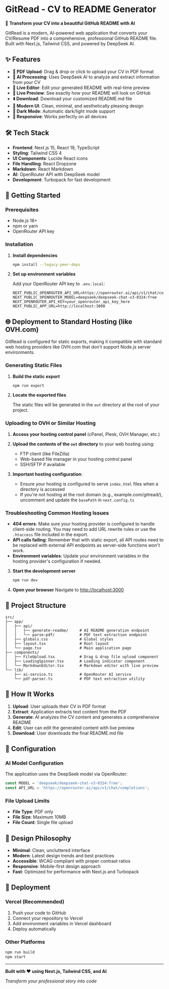 # GitRead - CV to README Generator

🚀 **Transform your CV into a beautiful GitHub README with AI**

GitRead is a modern, AI-powered web application that converts your CV/Resume PDF into a comprehensive, professional GitHub README file. Built with Next.js, Tailwind CSS, and powered by DeepSeek AI.

## ✨ Features

- **📄 PDF Upload**: Drag & drop or click to upload your CV in PDF format
- **🤖 AI Processing**: Uses DeepSeek AI to analyze and extract information from your CV
- **📝 Live Editor**: Edit your generated README with real-time preview
- **👀 Live Preview**: See exactly how your README will look on GitHub
- **⬇️ Download**: Download your customized README.md file
- **🎨 Modern UI**: Clean, minimal, and aesthetically pleasing design
- **🌙 Dark Mode**: Automatic dark/light mode support
- **📱 Responsive**: Works perfectly on all devices

## 🛠️ Tech Stack

- **Frontend**: Next.js 15, React 19, TypeScript
- **Styling**: Tailwind CSS 4
- **UI Components**: Lucide React icons
- **File Handling**: React Dropzone
- **Markdown**: React Markdown
- **AI**: OpenRouter API with DeepSeek model
- **Development**: Turbopack for fast development

## 🚀 Getting Started

### Prerequisites

- Node.js 18+ 
- npm or yarn
- OpenRouter API key

### Installation

1. **Install dependencies**
   ```bash
   npm install --legacy-peer-deps
   ```

2. **Set up environment variables**
   
   Add your OpenRouter API key to `.env.local`:
   ```env
   NEXT_PUBLIC_OPENROUTER_API_URL=https://openrouter.ai/api/v1/chat/completions
   NEXT_PUBLIC_OPENROUTER_MODEL=deepseek/deepseek-chat-v3-0324:free
   NEXT_OPENROUTER_API_KEY=your_openrouter_api_key_here
   NEXT_PUBLIC_APP_URL=http://localhost:3000
   ```

## 🌐 Deployment to Standard Hosting (like OVH.com)

GitRead is configured for static exports, making it compatible with standard web hosting providers like OVH.com that don't support Node.js server environments.

### Generating Static Files

1. **Build the static export**
   ```bash
   npm run export
   ```

2. **Locate the exported files**
   
   The static files will be generated in the `out` directory at the root of your project.

### Uploading to OVH or Similar Hosting

1. **Access your hosting control panel** (cPanel, Plesk, OVH Manager, etc.)

2. **Upload the contents of the `out` directory** to your web hosting using:
   - FTP client (like FileZilla)
   - Web-based file manager in your hosting control panel
   - SSH/SFTP if available

3. **Important hosting configuration**:
   - Ensure your hosting is configured to serve `index.html` files when a directory is accessed
   - If you're not hosting at the root domain (e.g., example.com/gitread/), uncomment and update the `basePath` in `next.config.ts`

### Troubleshooting Common Hosting Issues

- **404 errors**: Make sure your hosting provider is configured to handle client-side routing. You may need to add URL rewrite rules or use the `.htaccess` file included in the export.
- **API calls failing**: Remember that with static export, all API routes need to be replaced with external API endpoints as server-side functions won't work.
- **Environment variables**: Update your environment variables in the hosting provider's configuration if needed.

3. **Start the development server**
   ```bash
   npm run dev
   ```

4. **Open your browser**
   Navigate to [http://localhost:3000](http://localhost:3000)

## 📁 Project Structure

```
src/
├── app/
│   ├── api/
│   │   ├── generate-readme/     # AI README generation endpoint
│   │   └── parse-pdf/           # PDF text extraction endpoint
│   ├── globals.css              # Global styles
│   ├── layout.tsx               # Root layout
│   └── page.tsx                 # Main application page
├── components/
│   ├── FileUpload.tsx           # Drag & drop file upload component
│   ├── LoadingSpinner.tsx       # Loading indicator component
│   └── MarkdownEditor.tsx       # Markdown editor with live preview
└── lib/
    ├── ai-service.ts            # OpenRouter AI service
    └── pdf-parser.ts            # PDF text extraction utility
```

## 🎯 How It Works

1. **Upload**: User uploads their CV in PDF format
2. **Extract**: Application extracts text content from the PDF
3. **Generate**: AI analyzes the CV content and generates a comprehensive README
4. **Edit**: User can edit the generated content with live preview
5. **Download**: User downloads the final README.md file

## 🔧 Configuration

### AI Model Configuration

The application uses the DeepSeek model via OpenRouter:

```typescript
const MODEL = 'deepseek/deepseek-chat-v3-0324:free';
const API_URL = 'https://openrouter.ai/api/v1/chat/completions';
```

### File Upload Limits

- **File Type**: PDF only
- **File Size**: Maximum 10MB
- **File Count**: Single file upload

## 🎨 Design Philosophy

- **Minimal**: Clean, uncluttered interface
- **Modern**: Latest design trends and best practices
- **Accessible**: WCAG compliant with proper contrast ratios
- **Responsive**: Mobile-first design approach
- **Fast**: Optimized for performance with Next.js and Turbopack

## 🚀 Deployment

### Vercel (Recommended)

1. Push your code to GitHub
2. Connect your repository to Vercel
3. Add environment variables in Vercel dashboard
4. Deploy automatically

### Other Platforms

```bash
npm run build
npm start
```

---

**Built with ❤️ using Next.js, Tailwind CSS, and AI**

*Transform your professional story into code*
